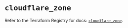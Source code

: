 # `cloudflare_zone`

Refer to the Terraform Registry for docs: [`cloudflare_zone`](https://registry.terraform.io/providers/cloudflare/cloudflare/5.9.0/docs/resources/zone).
